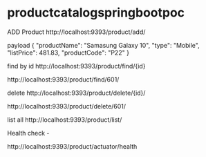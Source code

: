 # productcatalogspringbootpoc

ADD Product
http://localhost:9393/product/add/ 

payload
{
"productName": "Samasung Galaxy 10",
"type": "Mobile",
"listPrice": 481.83,
"productCode": "P22"
}

find by id
http://localhost:9393/product/find/{id}

http://localhost:9393/product/find/601/

delete
http://localhost:9393/product/delete/{id}/

http://localhost:9393/product/delete/601/

list all
http://localhost:9393/product/list/

Health check - 

http://localhost:9393/product/actuator/health
